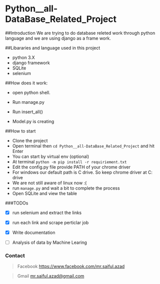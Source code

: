 # Python__all-DataBase_Related_Project

##Introduction 
We are trying to do database releted work through python language and we are using django as a frame work. 

##Libararies and language used in this project
* python 3.X
* django framework
* SQLite
* selenium

##How does it work:

* open python shell. 

* Run manage.py

* Run insert_all()

* Model.py is creating 


##How to start 

* Clone the project 
* Open terminal then `cd Python__all-DataBase_Related_Project` and hit Enter    
* You can start by virtual env (optional)
* At terminal `python -m pip install -r requiriement.txt`
* Edit the config.py file provide PATH of your chrome driver
* For windows our default path is C drive. So keep chrome driver at C: drive
* We are not still aware of linux now :(
* run `manage.py` and wait a bit to complete the process 
* Open SQLite and view the table


  
###TODOs
- [x] run selenium and extract the links
- [x] run each link and scrape perticlar job
- [x] Write documentation 
- [ ] Analysis of data by Machine Learing


### Contact
> Facebook https://www.facebook.com/mr.saiful.azad

> Gmail mr.saiful.azad@gmail.com
